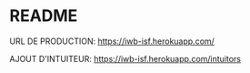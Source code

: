 # README

URL DE PRODUCTION: https://iwb-isf.herokuapp.com/   

AJOUT D'INTUITEUR: https://iwb-isf.herokuapp.com/intuitors